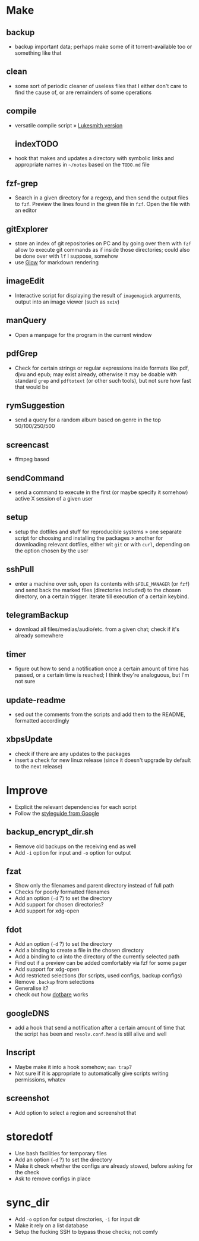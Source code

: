 # Make

## backup
- backup important data; perhaps make some of it torrent-available too or something like that

## clean
- some sort of periodic cleaner of useless files that I either don't care to find the cause of, or are remainders of some operations

## compile
- versatile compile script
	» [Lukesmith version](https://github.com/LukeSmithxyz/voidrice/blob/ae9c12a861d07b792ebe24b85bda1567cc5c37ab/.local/bin/compiler)
	## indexTODO
- hook that makes and updates a directory with symbolic links and appropriate names in `~/notes` based on the `TODO.md` file

## fzf-grep
- Search in a given directory for a regexp, and then send the output files to `fzf`. Preview the lines found in the given file in `fzf`. Open the file with an editor

## gitExplorer
- store an index of git repositories on PC and by going over them with `fzf` allow to execute git commands as if inside those directories; could also be done over with `lf` I suppose, somehow
- use [Glow](https://github.com/charmbracelet/glow) for markdown rendering

## imageEdit
- Interactive script for displaying the result of `imagemagick` arguments, output into an image viewer (such as `sxiv`)

## manQuery
- Open a manpage for the program in the current window

## pdfGrep
- Check for certain strings or regular expressions inside formats like pdf, djvu and epub; may exist already, otherwise it may be doable with standard `grep` and `pdftotext` (or other such tools), but not sure how fast that would be

## rymSuggestion
- send a query for a random album based on genre in the top 50/100/250/500

## screencast
- ffmpeg based

## sendCommand
- send a command to execute in the first (or maybe specify it somehow) active X session of a given user

## setup
- setup the dotfiles and stuff for reproducible systems
	» one separate script for choosing and installing the packages
	» another for downloading relevant dotfiles, either wit `git` or with `curl`, depending on the option chosen by the user

## sshPull
- enter a machine over ssh, open its contents with `$FILE_MANAGER` (or `fzf`) and send back the marked files (directories included) to the chosen directory, on a certain trigger. Iterate till execution of a certain keybind.

## telegramBackup
- download all files/medias/audio/etc. from a given chat; check if it's already somewhere

## timer
- figure out how to send a notification once a certain amount of time has passed, or a certain time is reached; I think they're analoguous, but I'm not sure

## update-readme
- sed out the comments from the scripts and add them to the README, formatted accordingly

## xbpsUpdate
- check if there are any updates to the packages
- insert a check for new linux release (since it doesn't upgrade by default to the next release)

# Improve 

- Explicit the relevant dependencies for each script
- Follow the [styleguide from Google](https://google.github.io/styleguide/shellguide.html)
 
## backup_encrypt_dir.sh
- Remove old backups on the receiving end as well
- Add `-i` option for input and `-o` option for output

## fzat
- Show only the filenames and parent directory instead of full path
- Checks for poorly formatted filenames
- Add an option (`-d` ?) to set the directory
- Add support for chosen directories?
- Add support for xdg-open

## fdot
- Add an option (`-d` ?) to set the directory
- Add a binding to create a file in the chosen directory
- Add a binding to `cd` into the directory of the currently selected path
- Find out if a preview can be added comfortably via fzf for some pager
- Add support for xdg-open
- Add restricted selections (for scripts, used configs, backup configs)
- Remove `.backup` from selections
- Generalise it?
- check out how [dotbare](https://github.com/kazhala/dotbare) works

## googleDNS
- add a hook that send a notification after a certain amount of time that the script has been and `resolv.conf.head` is still alive and well

## lnscript
- Maybe make it into a hook somehow; `man trap`?
- Not sure if it is appropriate to automatically give scripts writing permissions, whatev

## screenshot
- Add option to select a region and screenshot that

# storedotf
- Use bash facilities for temporary files
- Add an option (`-d` ?) to set the directory
- Make it check whether the configs are already stowed, before asking for the check
- Ask to remove configs in place

# sync_dir
- Add `-o` option for output directories, `-i` for input dir
- Make it rely on a list database
- Setup the fucking SSH to bypass those checks; not comfy
